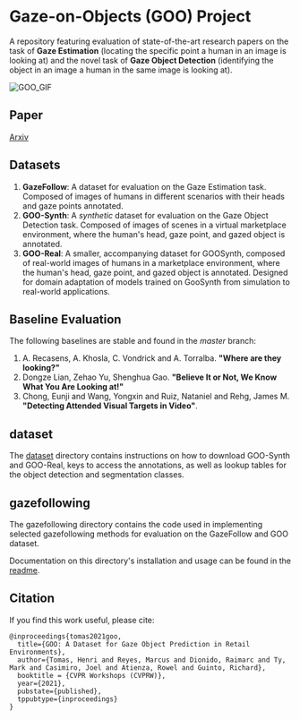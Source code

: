 # Gaze-on-Objects (GOO) Project
A repository featuring evaluation of state-of-the-art research papers on the task of **Gaze Estimation** (locating the specific point a human in an image is looking at) and the novel task of **Gaze Object Detection** (identifying the object in an image a human in the same image is looking at).

![GOO_GIF](./tools/GOO_GIF.gif)

## Paper

[Arxiv](https://arxiv.org/abs/2105.10793)

## Datasets

1. **GazeFollow**: A dataset for evaluation on the Gaze Estimation task. Composed of images of humans in different scenarios with their heads and gaze points annotated.
2. **GOO-Synth**: A *synthetic* dataset for evaluation on the Gaze Object Detection task. Composed of images of scenes in a virtual marketplace environment, where the human's head, gaze point, and gazed object is annotated. 
3. **GOO-Real**: A smaller, accompanying dataset for GOOSynth, composed of real-world images of humans in a marketplace environment, where the human's head, gaze point, and gazed object is annotated. Designed for domain adaptation of models trained on GooSynth from simulation to real-world applications.

## Baseline Evaluation

The following baselines are stable and found in the *master* branch:

1. A. Recasens, A. Khosla, C. Vondrick and A. Torralba. **"Where are they looking?"** 
2. Dongze Lian, Zehao Yu, Shenghua Gao. **"Believe It or Not, We Know What You Are Looking at!"**
3. Chong, Eunji and Wang, Yongxin and Ruiz, Nataniel and Rehg, James M. **"Detecting Attended Visual Targets in Video"**.

## dataset
The [dataset](./dataset/) directory contains instructions on how to download GOO-Synth and GOO-Real, keys to access the annotations, as well as lookup tables for the object detection and segmentation classes.
    
## gazefollowing

The gazefollowing directory contains the code used in implementing selected gazefollowing methods for evaluation on the GazeFollow and GOO dataset.

Documentation on this directory's installation and usage can be found in the [readme](https://github.com/upeee/GazeOnObjects/blob/master/gazefollowing/README.md).

## Citation
If you find this work useful, please cite:

```
@inproceedings{tomas2021goo,
  title={GOO: A Dataset for Gaze Object Prediction in Retail Environments},
  author={Tomas, Henri and Reyes, Marcus and Dionido, Raimarc and Ty, Mark and Casimiro, Joel and Atienza, Rowel and Guinto, Richard},
  booktitle = {CVPR Workshops (CVPRW)},
  year={2021},
  pubstate={published},
  tppubtype={inproceedings}
}
```
